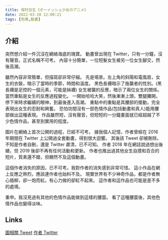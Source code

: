 ```yaml
---
title: 保村日生《ボーイッシュ少女のアニメ》
date: 2022-03-28 12:00:21
tags: [色情,動畫]
---
```

## 介紹

突然想介紹一件沉沒在網絡海底的瑰寶。
動畫曾出現在 Twitter，只有一分鐘，沒有聲音。正式名稱不可考。
內容十分簡單，一位短髮女生被另一位女生腳交，然後高潮。

雖然內容非常簡單，但描寫卻非常仔細。
先是場景。左上角的斜陽和電風扇，女生的衣裝，暗示了當時的季節，時間和溫度。
黑色長襪暗示了施襲者的性別。(黑長襪是足控的一個元素，可能是絲襪)
女生被襲的反應，暗示了兩位女生的關係。
當然重點是女生的反應過程變化。
一開始哈哈大笑，然後漸漸上頭，雙腿攤開。
停下來時求繼續的眼神，到最後進入高潮。
重點中的重點是其腰部的擺動，完全表現出女生的忍耐和興奮。
恐怕坊間沒有一部色情作品(包括動畫和真人)能用腰部做出這種表現。
作品雖然短，沒有聲音，但短短的一分鐘畫面就已經超越了不少色情作品，甚至到實用的程度。

圖片在網絡上首次公開的過程，已經不可考。
據我個人記憶，作者曾經在 2016 年期間在 Twitter 上公開過全套動畫，得到很大迴響。
其後該 Tweet 卻被刪除。不知是作者自刪，還是 Twitter 肅清，已不可知。
作者 2018 年在網誌說過想出後續，但 2019 後卻不再有任何活動和更新。
作者也推出過其他女生自摸和百合的短片，質素還不錯，但顯然不及這個動畫。

這個作者消失的原因，已不可考。我對作者的消失感到非常可惜。
這小作品在網上反應之熱烈，應該連作者也始料不及。
現實世界有不少神奇作品，都是作者無心插柳，卻一炮而紅。有心力做的卻紅不起來。
這作者和這作品也可能是差不多的處境。

重申。我沒見過有其他的色情作品能做到這樣的腰震。
看了這種腰震後，其他色情作品也變得淡味。

## Links

[圖相關 Tweet](https://twitter.com/h_hinase/status/971378412630679552)
[作者 Twitter](https://twitter.com/h_hinase)
